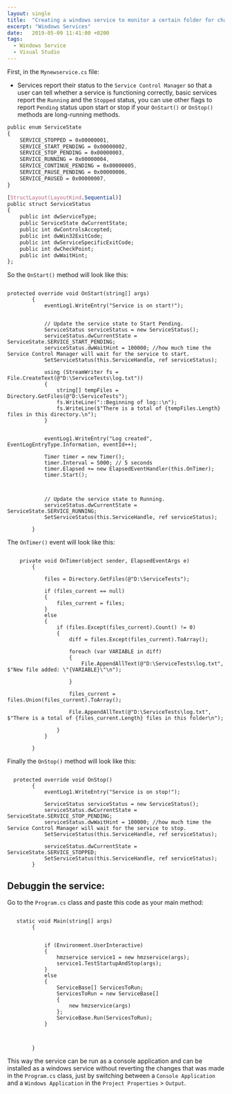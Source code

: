 ```yaml
---
layout: single
title:  "Creating a windows service to monitor a certain folder for changes"
excerpt: "Windows Services"
date:   2019-05-09 11:41:00 +0200
tags:
  - Windows Service 
  - Visual Studio
---
```


First, in the `Mynewservice.cs` file:

- Services report their status to the `Service Control Manager` so that a user can tell whether a service is functioning correctly, basic services report the `Running` and the `Stopped` status, you can use other flags to report `Pending` status upon start or stop if your `OnStart()` or `OnStop()` methods are long-running methods.

```css
public enum ServiceState
{
    SERVICE_STOPPED = 0x00000001,
    SERVICE_START_PENDING = 0x00000002,
    SERVICE_STOP_PENDING = 0x00000003,
    SERVICE_RUNNING = 0x00000004,
    SERVICE_CONTINUE_PENDING = 0x00000005,
    SERVICE_PAUSE_PENDING = 0x00000006,
    SERVICE_PAUSED = 0x00000007,
}

[StructLayout(LayoutKind.Sequential)]
public struct ServiceStatus
{
    public int dwServiceType;
    public ServiceState dwCurrentState;
    public int dwControlsAccepted;
    public int dwWin32ExitCode;
    public int dwServiceSpecificExitCode;
    public int dwCheckPoint;
    public int dwWaitHint;
};

```

So the `OnStart()` method will look like this:

```

protected override void OnStart(string[] args)
        {
            eventLog1.WriteEntry("Service is on start!");


            // Update the service state to Start Pending.
            ServiceStatus serviceStatus = new ServiceStatus();
            serviceStatus.dwCurrentState = ServiceState.SERVICE_START_PENDING;
            serviceStatus.dwWaitHint = 100000; //how much time the Service Control Manager will wait for the service to start.
            SetServiceStatus(this.ServiceHandle, ref serviceStatus);

            using (StreamWriter fs = File.CreateText(@"D:\ServiceTests\log.txt"))
            {
                string[] tempFiles = Directory.GetFiles(@"D:\ServiceTests");
                fs.WriteLine("::Beginning of log::\n");
                fs.WriteLine($"There is a total of {tempFiles.Length} files in this directory.\n");
            }


            eventLog1.WriteEntry("Log created", EventLogEntryType.Information, eventId++);

            Timer timer = new Timer();
            timer.Interval = 5000; // 5 seconds
            timer.Elapsed += new ElapsedEventHandler(this.OnTimer);
            timer.Start();



            // Update the service state to Running.
            serviceStatus.dwCurrentState = ServiceState.SERVICE_RUNNING;
            SetServiceStatus(this.ServiceHandle, ref serviceStatus);

        }

```

The `OnTimer()` event will look like this:

```

    private void OnTimer(object sender, ElapsedEventArgs e)
        {

            files = Directory.GetFiles(@"D:\ServiceTests");

            if (files_current == null)
            {
                files_current = files; 
            }
            else
            {
                if (files.Except(files_current).Count() != 0)
                {
                    diff = files.Except(files_current).ToArray();

                    foreach (var VARIABLE in diff)
                    {
                        File.AppendAllText(@"D:\ServiceTests\log.txt", $"New file added: \"{VARIABLE}\"\n");

                    }

                    files_current = files.Union(files_current).ToArray();

                    File.AppendAllText(@"D:\ServiceTests\log.txt", $"There is a total of {files_current.Length} files in this folder\n");

                }
            }

        }

```

Finally the `OnStop()` method will look like this:

```

  protected override void OnStop()
        {
            eventLog1.WriteEntry("Service is on stop!");

            ServiceStatus serviceStatus = new ServiceStatus();
            serviceStatus.dwCurrentState = ServiceState.SERVICE_STOP_PENDING;
            serviceStatus.dwWaitHint = 100000; //how much time the Service Control Manager will wait for the service to stop.
            SetServiceStatus(this.ServiceHandle, ref serviceStatus);

            serviceStatus.dwCurrentState = ServiceState.SERVICE_STOPPED;
            SetServiceStatus(this.ServiceHandle, ref serviceStatus);
        }

```

## Debuggin the service:

Go to the `Program.cs` class and paste this code as your main method:

```

   static void Main(string[] args)
        {


            if (Environment.UserInteractive)
            {
                hmzservice service1 = new hmzservice(args);
                service1.TestStartupAndStop(args);
            }
            else
            {
                ServiceBase[] ServicesToRun;
                ServicesToRun = new ServiceBase[]
                {
                    new hmzservice(args)
                };
                ServiceBase.Run(ServicesToRun);
            }



        }

```

This way the service can be run as a console application and can be installed as a windows service without reverting the changes that was made in the `Program.cs` class, just by switching between a `Console Application` and a `Windows Application` in the `Project Properties` > `Output`.